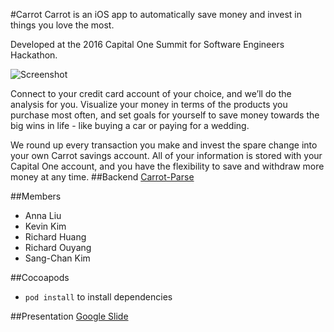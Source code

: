 #Carrot
Carrot is an iOS app to automatically save money and invest in things you love the most. 

Developed at the 2016 Capital One Summit for Software Engineers Hackathon.

![Screenshot](http://i.imgur.com/rMU0rGD.png)

Connect to your credit card account of your choice, and we’ll do the analysis for you. Visualize your money in terms of the products you purchase most often, and set goals for yourself to save money towards the big wins in life - like buying a car or paying for a wedding.

We round up every transaction you make and invest the spare change into your own Carrot savings account. All of your information is stored with your Capital One account, and you have the flexibility to save and withdraw more money at any time.
##Backend
[Carrot-Parse](https://github.com/rlouyang/carrot-parse)

##Members
* Anna Liu
* Kevin Kim
* Richard Huang
* Richard Ouyang
* Sang-Chan Kim
 
##Cocoapods
* `pod install` to install dependencies

##Presentation 
[Google Slide](https://docs.google.com/presentation/d/1Q6uJYYkDGKc0allsuwSXiLVXeCoRFXU_G_LaQtDejzE/edit)


